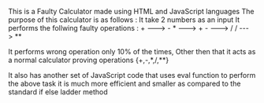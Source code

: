 This is a Faulty Calculator made using HTML and JavaScript languages 
The purpose of this calculator is as follows :
    It take 2 numbers as an input
    It performs the follwing faulty operations :
          + ---> -
          * ---> +
          - ---> /
          / ---> **

It performs wrong operation only 10% of the times,
Other then that it acts as a normal calculator proving operations {+,-,*,/,**}


It also has another set of JavaScript code that uses eval function to perform the above task 
it is much more efficient and smaller as compared to the standard if else ladder method

          
     
